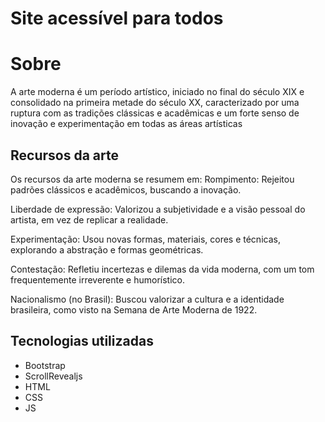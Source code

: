 # Site acessível para todos
# Sobre
A arte moderna é um período artístico, iniciado no final do século XIX e consolidado na primeira metade do século XX, caracterizado por uma ruptura com as tradições clássicas e acadêmicas e um forte senso de inovação e experimentação em todas as áreas artísticas

## Recursos da arte
Os recursos da arte moderna se resumem em:
Rompimento: Rejeitou padrões clássicos e acadêmicos, buscando a inovação.

Liberdade de expressão: Valorizou a subjetividade e a visão pessoal do artista, em vez de replicar a realidade.

Experimentação: Usou novas formas, materiais, cores e técnicas, explorando a abstração e formas geométricas.

Contestação: Refletiu incertezas e dilemas da vida moderna, com um tom frequentemente irreverente e humorístico.

Nacionalismo (no Brasil): Buscou valorizar a cultura e a identidade brasileira, como visto na Semana de Arte Moderna de 1922.

## Tecnologias utilizadas
- Bootstrap
- ScrollRevealjs
- HTML
- CSS
- JS
